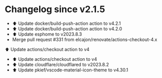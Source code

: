 # Changelog since v2.1.5
- ⬆️ Update docker/build-push-action action to v4.2.1 
- ⬆️ Update docker/build-push-action action to v4.2.0 
- ⬆️ Update esphome to v2023.8.3 
- Merge pull request #331 from elcajon/renovate/actions-checkout-4.x

⬆️ Update actions/checkout action to v4 
- ⬆️ Update actions/checkout action to v4 
- ⬆️ Update cloudflare/cloudflared to v2023.8.2 
- ⬆️ Update pkief/vscode-material-icon-theme to v4.30.1 
